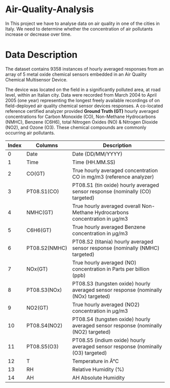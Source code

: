 # Air-Quality-Analysis
In This project we have to analyse data on air quality in one of the cities in Italy. We need to determine whether the concentration of air pollutants increase or decrease over time.
# Data Description
The dataset contains 9358 instances of hourly averaged responses from an array of 5 metal oxide chemical sensors embedded in an Air Quality Chemical Multisensor Device.

The device was located on the field in a significantly polluted area, at road level, within an Italian city. Data were recorded from March 2004 to April 2005 (one year) representing the longest freely available recordings of on field-deployed air quality chemical sensor devices responses. A co-located reference certified analyzer provided **Ground Truth (GT)** hourly averaged concentrations for Carbon Monoxide (CO), Non-Methane Hydrocarbons (NMHC), Benzene (C6H6), total Nitrogen Oxides (NO) & Nitrogen Dioxide (NO2), and Ozone (O3). These chemical compounds are commonly occurring air pollutants.

|Index|Columns|Description|
|-|-|-|
|0|Date|Date (DD/MM/YYYY)|
|1|Time|Time (HH.MM.SS)|
|2|CO(GT)|True hourly averaged concentration CO in mg/m3 (reference analyzer)|
|3|PT08.S1(CO)|PT08.S1 (tin oxide) hourly averaged sensor response (nominally (CO) targeted)|
|4|NMHC(GT)|True hourly averaged overall Non-Methane Hydrocarbons concentration in μg/m3 |
|5|C6H6(GT)|True hourly averaged Benzene concentration in μg/m3 |
|6|PT08.S2(NMHC)|PT08.S2 (titania) hourly averaged sensor response (nominally (NMHC) targeted)|
|7|NOx(GT)|True hourly averaged (NO) concentration in Parts per billion (ppb)|
|8|PT08.S3(NOx)|PT08.S3 (tungsten oxide) hourly averaged sensor response (nominally (NOx) targeted)|
|9|NO2(GT) |True hourly averaged (NO2) concentration in μg/m3 |
|10|PT08.S4(NO2)|PT08.S4 (tungsten oxide) hourly averaged sensor response (nominally (NO2) targeted)|
|11|PT08.S5(O3) |PT08.S5 (indium oxide) hourly averaged sensor response (nominally (O3) targeted)|
|12|T|Temperature in Â°C|
|13|RH|Relative Humidity (%)|
|14|AH|AH Absolute Humidity|
